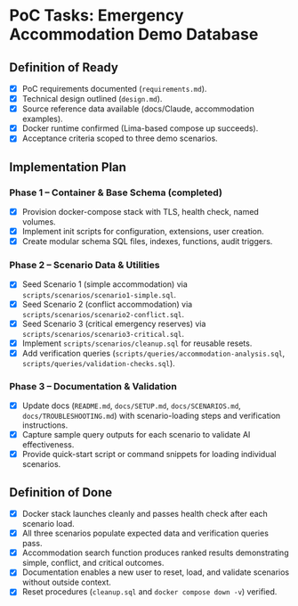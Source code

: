 # PoC Tasks: Emergency Accommodation Demo Database

## Definition of Ready
- [x] PoC requirements documented (`requirements.md`).
- [x] Technical design outlined (`design.md`).
- [x] Source reference data available (docs/Claude, accommodation examples).
- [x] Docker runtime confirmed (Lima-based compose up succeeds).
- [x] Acceptance criteria scoped to three demo scenarios.

## Implementation Plan

### Phase 1 – Container & Base Schema (completed)
- [x] Provision docker-compose stack with TLS, health check, named volumes.
- [x] Implement init scripts for configuration, extensions, user creation.
- [x] Create modular schema SQL files, indexes, functions, audit triggers.

### Phase 2 – Scenario Data & Utilities
- [x] Seed Scenario 1 (simple accommodation) via `scripts/scenarios/scenario1-simple.sql`.
- [x] Seed Scenario 2 (conflict accommodation) via `scripts/scenarios/scenario2-conflict.sql`.
- [x] Seed Scenario 3 (critical emergency reserves) via `scripts/scenarios/scenario3-critical.sql`.
- [x] Implement `scripts/scenarios/cleanup.sql` for reusable resets.
- [x] Add verification queries (`scripts/queries/accommodation-analysis.sql`, `scripts/queries/validation-checks.sql`).

### Phase 3 – Documentation & Validation
- [x] Update docs (`README.md`, `docs/SETUP.md`, `docs/SCENARIOS.md`, `docs/TROUBLESHOOTING.md`) with scenario-loading steps and verification instructions.
- [x] Capture sample query outputs for each scenario to validate AI effectiveness.
- [x] Provide quick-start script or command snippets for loading individual scenarios.

## Definition of Done
- [x] Docker stack launches cleanly and passes health check after each scenario load.
- [x] All three scenarios populate expected data and verification queries pass.
- [x] Accommodation search function produces ranked results demonstrating simple, conflict, and critical outcomes.
- [x] Documentation enables a new user to reset, load, and validate scenarios without outside context.
- [x] Reset procedures (`cleanup.sql` and `docker compose down -v`) verified.
